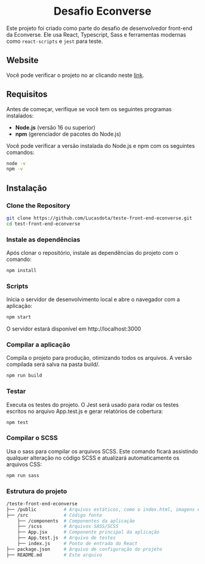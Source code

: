 <h1 align="center"> 
	Desafio Econverse
</h1>

Este projeto foi criado como parte do desafio de desenvolvedor front-end da Econverse. Ele usa React, Typescript, Sass e ferramentas modernas como `react-scripts` e `jest` para teste.

## Website
Você pode verificar o projeto no ar clicando neste [link](https://teste-front-end-econverse-eta.vercel.app/).

## Requisitos

Antes de começar, verifique se você tem os seguintes programas instalados:

- **Node.js** (versão 16 ou superior)
- **npm** (gerenciador de pacotes do Node.js)

Você pode verificar a versão instalada do Node.js e npm com os seguintes comandos:

```bash
node -v
npm -v
```

## Instalação

### Clone the Repository

```bash
git clone https://github.com/Lucasdota/teste-front-end-econverse.git
cd test-front-end-econverse
```

### Instale as dependências
Após clonar o repositório, instale as dependências do projeto com o comando:
```bash
npm install
```

### Scripts
Inicia o servidor de desenvolvimento local e abre o navegador com a aplicação:
```bash
npm start
```
O servidor estará disponível em http://localhost:3000

### Compilar a aplicação
Compila o projeto para produção, otimizando todos os arquivos. A versão compilada será salva na pasta build/.
```bash
npm run build
```

### Testar
Executa os testes do projeto. O Jest será usado para rodar os testes escritos no arquivo App.test.js e gerar relatórios de cobertura:
```bash
npm test
```

### Compilar o SCSS
Usa o sass para compilar os arquivos SCSS. Este comando ficará assistindo qualquer alteração no código SCSS e atualizará automaticamente os arquivos CSS:
```bash
npm run sass
```

### Estrutura do projeto
```bash
/teste-front-end-econverse
├── /public          # Arquivos estáticos, como o index.html, imagens e ícones
├── /src             # Código fonte
	├── /components  # Componentes da aplicação
	├── /scss        # Arquivos SASS/SCSS
	├── App.jsx      # Componente principal da aplicação
	├── App.test.js  # Arquivo de testes
	├── index.js     # Ponto de entrada do React
├── package.json     # Arquivo de configuração do projeto
├── README.md        # Este arquivo
```
